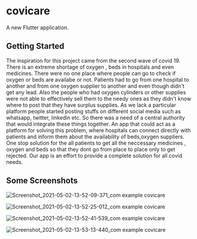
# covicare

A new Flutter application.

## Getting Started
The inspiration for this project came from the second wave of covid 19. There is an extreme shortage of oxygen , beds
in hospitals and even medicines. There were no one place where people can go to check if oxygen or beds are availabe or not.
Patients had to go from one hospital to another and from one oxygen supplier to another and even though didn't get any lead.
Also the people who had oxygen cylinders or other supplies were not able to effectively sell them to the needy ones as they didn't know where to post that they have surplus supplies. As we lack a particular platform people started posting stuffs on different social media such as whatsapp, twitter, linkedin etc.
 So there was a need of a central authority that would integrate these things together.
An app that could act as a platform for solving this problem, where hospitals can connect directly with patients and inform them about the availability of beds,oxygen suppliers.
One stop solution for the all patients to get all the neccessary medicines , oxygen and beds so that they dont go from place to place only to get rejected. Our app is an effort to provide a complete 
solution for all covid needs.

## Some Screenshots

![Screenshot_2021-05-02-13-52-09-371_com example covicare](https://user-images.githubusercontent.com/46575071/116806936-e6ec2800-ab4d-11eb-8105-537008e67940.jpg)

![Screenshot_2021-05-02-13-52-25-012_com example covicare](https://user-images.githubusercontent.com/46575071/116806975-26b30f80-ab4e-11eb-9760-aeeb53877066.jpg)

![Screenshot_2021-05-02-13-52-41-539_com example covicare](https://user-images.githubusercontent.com/46575071/116806978-2c105a00-ab4e-11eb-89a6-c4c93a4a06b9.jpg)

![Screenshot_2021-05-02-13-53-13-440_com example covicare](https://user-images.githubusercontent.com/46575071/116806984-33cffe80-ab4e-11eb-8c82-91c8e1115bdb.jpg)



